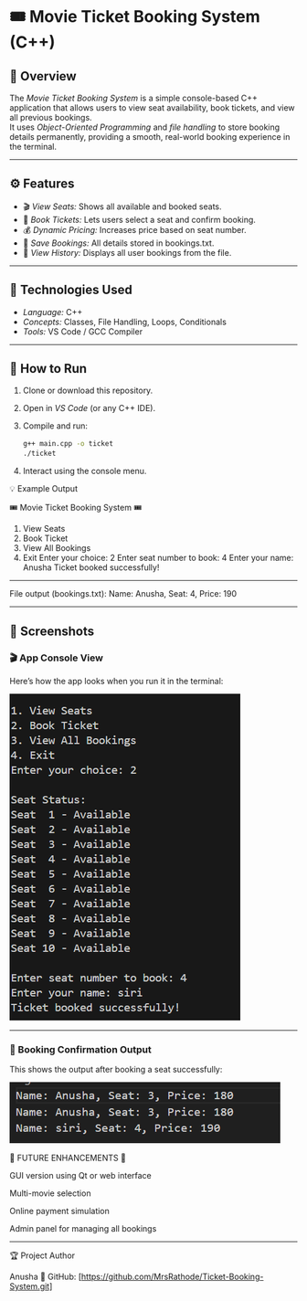 # 🎟 Movie Ticket Booking System (C++)

## 📖 Overview

The _Movie Ticket Booking System_ is a simple console-based C++ application that allows users to view seat availability, book tickets, and view all previous bookings.  
It uses _Object-Oriented Programming_ and _file handling_ to store booking details permanently, providing a smooth, real-world booking experience in the terminal.

---

## ⚙ Features

- 🎬 _View Seats:_ Shows all available and booked seats.
- 💺 _Book Tickets:_ Lets users select a seat and confirm booking.
- 💰 _Dynamic Pricing:_ Increases price based on seat number.
- 🧾 _Save Bookings:_ All details stored in bookings.txt.
- 📂 _View History:_ Displays all user bookings from the file.

---

## 🧠 Technologies Used

- _Language:_ C++
- _Concepts:_ Classes, File Handling, Loops, Conditionals
- _Tools:_ VS Code / GCC Compiler

---

## 🚀 How to Run

1. Clone or download this repository.
2. Open in _VS Code_ (or any C++ IDE).
3. Compile and run:

   ```bash
   g++ main.cpp -o ticket
   ./ticket

   ```

4. Interact using the console menu.

💡 Example Output

🎟 Movie Ticket Booking System 🎟

1. View Seats
2. Book Ticket
3. View All Bookings
4. Exit
   Enter your choice: 2
   Enter seat number to book: 4
   Enter your name: Anusha
   Ticket booked successfully!

---

File output (bookings.txt):
Name: Anusha, Seat: 4, Price: 190

---

## 📸 Screenshots

### 🎬 App Console View

Here’s how the app looks when you run it in the terminal:

![Console Screenshot](screenshots/1.png)

---

### 🧾 Booking Confirmation Output

This shows the output after booking a seat successfully:

![Booking Screenshot](screenshots/2.png)

🌟 FUTURE ENHANCEMENTS 🌟

GUI version using Qt or web interface

Multi-movie selection

Online payment simulation

Admin panel for managing all bookings

---

🏆 Project Author

Anusha
🔗 GitHub: [https://github.com/MrsRathode/Ticket-Booking-System.git]
